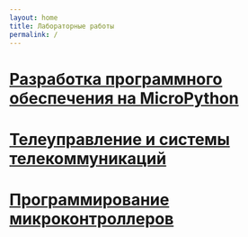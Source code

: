 ```yaml
---
layout: home
title: Лабораторные работы
permalink: /
---
```


# [Разработка программного обеспечения на MicroPython](micropython_esp32/)

# [Телеуправление и системы телекоммуникаций](tuistk/)

# [Программирование микроконтроллеров](mcu_programming/)